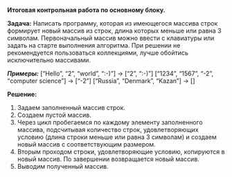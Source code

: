 **Итоговая контрольная работа по основному блоку.**

**Задача:** Написать программу, которая из имеющегося массива строк формирует новый массив из строк, длина которых меньше или равна 3 символам. Первоначальный массив можно ввести с клавиатуры или задать на старте выполнения алгоритма. При решении не рекомендуется пользоваться коллекциями, лучше обойтись исключительно массивами. 

  ***Примеры:***
[“Hello”, “2”, “world”, “:-)”] → [“2”, “:-)”]
[“1234”, “1567”, “-2”, “computer science”] → [“-2”]
[“Russia”, “Denmark”, “Kazan”] → [] 

**Решение:**
1. Задаем заполненный массив строк.
2. Создаем пустой массив.
3. Через цикл пробегаемся по каждому элементу заполненного массива, подсчитывая количество строк, удовлетворяющих условию (длина строки меньше или равна 3 символам) и создаем новый массив с соответствующим размером.
4. Вторым проходом строки, удовлетворяющие условию, копируются в новый массив. По завершении возвращается новый массив.
5. Выводим полученный массив.
